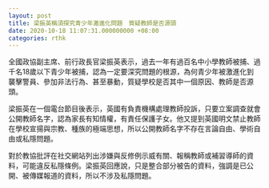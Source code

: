 ```yaml
---
layout: post
title: 梁振英稱須探究青少年激進化問題　質疑教師是否源頭
date: 2020-10-18 11:07:31.000000000 +08:00
categories: rthk
---
```


全國政協副主席、前行政長官梁振英表示，過去一年有過百名中小學教師被捕、過千名18歲以下青少年被捕，認為一定要深究問題的根源，為何青少年被激進化到襲擊警員、參加非法行為、甚至暴動，質疑學校是否其中一個原因、教師是否源頭。

梁振英在一個電台節目後表示，英國有負責機構處理教師投訴，只要立案調查就會公開教師名字，認為家長有知情權，有責任保護子女。他又提到英國明文禁止教師在學校宣揚與宗教、種族的極端思想，所以公開教師名字不存在言論自由、學術自由或私隱問題。

對於教協批評在社交網站列出涉嫌與反修例示威有關、報稱教師或補習導師的資料，可能違反私隱條例。梁振英回應說，只是整合部分被告的資料，強調是已公開、被傳媒報道的資料，所以不涉及私隱問題。
